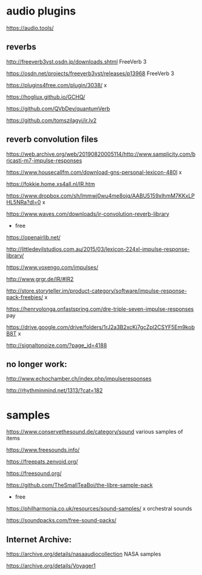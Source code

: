 # audio plugins

https://audio.tools/

## reverbs

http://freeverb3vst.osdn.jp/downloads.shtml
FreeVerb 3

https://osdn.net/projects/freeverb3vst/releases/p13968
FreeVerb 3

https://plugins4free.com/plugin/3038/
x

https://hogliux.github.io/GCHQ/

https://github.com/QVbDev/quantumVerb

https://github.com/tomszilagyi/ir.lv2

## reverb convolution files

https://web.archive.org/web/20190820005114/http://www.samplicity.com/bricasti-m7-impulse-responses

https://www.housecallfm.com/download-gns-personal-lexicon-480l
x

https://fokkie.home.xs4all.nl/IR.htm

https://www.dropbox.com/sh/lmmwj0wu4me8ojq/AABU5159xlhmM7KKxLPHL5NRa?dl=0
x

https://www.waves.com/downloads/ir-convolution-reverb-library
- free

https://openairlib.net/

http://littledevilstudios.com.au/2015/03/lexicon-224xl-impulse-response-library/

https://www.voxengo.com/impulses/

http://www.grgr.de/IR/#IR2

http://store.storyteller.im/product-category/software/impulse-response-pack-freebies/
x 

https://henryolonga.onfastspring.com/dre-triple-seven-impulse-responses
pay

https://drive.google.com/drive/folders/1rJ2a3B2xcKj7gcZpl2CSYF5Em9kobB8T
x

http://signaltonoize.com/?page_id=4188

## no longer work:

http://www.echochamber.ch/index.php/impulseresponses

http://rhythminmind.net/1313/?cat=182


# samples

https://www.conservethesound.de/category/sound
various samples of items

https://www.freesounds.info/

https://freepats.zenvoid.org/

https://freesound.org/

https://github.com/TheSmallTeaBoi/the-libre-sample-pack
- free
 
https://philharmonia.co.uk/resources/sound-samples/
x orchestral sounds

https://soundpacks.com/free-sound-packs/

## Internet Archive:

https://archive.org/details/nasaaudiocollection
NASA samples

https://archive.org/details/Voyager1

